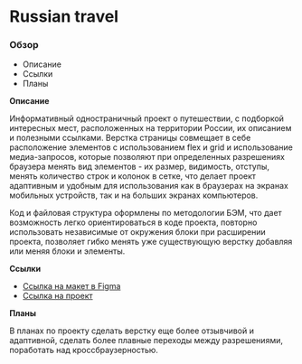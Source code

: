 # Russian travel

### Обзор
* Описание
* Ссылки
* Планы

**Описание**

Информативный одностраничный проект о путешествии, с подборкой интересных мест, расположенных на территории России, их описанием и полезными ссылками.
Верстка страницы совмещает в себе расположение элементов с использованием flex и grid и использование медиа-запросов, которые позволяют при определенных разрешениях браузера менять вид элементов - их размер, видимость, отступы, менять количество строк и колонок в сетке, что делает проект адаптивным и удобным для использования как в браузерах на экранах мобильных устройств, так и на больших экранах компьютеров.

Код и файловая структура оформлены по методологии БЭМ, что дает возможность легко ориентироваться в коде проекта, повторно использовать независимые от окружения блоки при расширении проекта, позволяет гибко менять уже существующую верстку добавляя или меняя блоки и элементы.


**Ссылки**

* [Ссылка на макет в Figma](https://www.figma.com/file/OyRWEjU6wBwRe1hapzQoLx/Sprint-3%3A-Russia-%2F-desktop-%2B-mobile?node-id=28503%3A0)
* [Ссылка на проект](https://dmitriy-cmd.github.io/russian-travel/index.html)

**Планы**

В планах по проекту сделать верстку еще более отзывчивой и адаптивной, сделать более плавные переходы между разрешениями, поработать над кроссбраузерностью.
